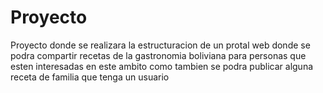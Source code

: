 # Proyecto
Proyecto donde se  realizara la estructuracion de un protal web  donde se podra compartir recetas de la gastronomia boliviana para  personas que esten interesadas en este ambito como tambien se podra publicar alguna receta de familia que tenga un usuario
